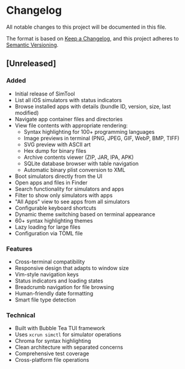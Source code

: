 # Changelog

All notable changes to this project will be documented in this file.

The format is based on [Keep a Changelog](https://keepachangelog.com/en/1.0.0/),
and this project adheres to [Semantic Versioning](https://semver.org/spec/v2.0.0.html).

## [Unreleased]

### Added
- Initial release of SimTool
- List all iOS simulators with status indicators
- Browse installed apps with details (bundle ID, version, size, last modified)
- Navigate app container files and directories
- View file contents with appropriate rendering:
  - Syntax highlighting for 100+ programming languages
  - Image previews in terminal (PNG, JPEG, GIF, WebP, BMP, TIFF)
  - SVG preview with ASCII art
  - Hex dump for binary files
  - Archive contents viewer (ZIP, JAR, IPA, APK)
  - SQLite database browser with table navigation
  - Automatic binary plist conversion to XML
- Boot simulators directly from the UI
- Open apps and files in Finder
- Search functionality for simulators and apps
- Filter to show only simulators with apps
- "All Apps" view to see apps from all simulators
- Configurable keyboard shortcuts
- Dynamic theme switching based on terminal appearance
- 60+ syntax highlighting themes
- Lazy loading for large files
- Configuration via TOML file

### Features
- Cross-terminal compatibility
- Responsive design that adapts to window size
- Vim-style navigation keys
- Status indicators and loading states
- Breadcrumb navigation for file browsing
- Human-friendly date formatting
- Smart file type detection

### Technical
- Built with Bubble Tea TUI framework
- Uses `xcrun simctl` for simulator operations
- Chroma for syntax highlighting
- Clean architecture with separated concerns
- Comprehensive test coverage
- Cross-platform file operations